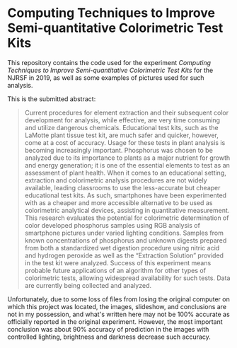 # Computing Techniques to Improve Semi-quantitative Colorimetric Test Kits
This repository contains the code used for the experiment _Computing Techniques to Improve Semi-quantitative Colorimetric Test Kits_ for the NJRSF in 2019, as well as some examples of pictures used for such analysis. 

This is the submitted abstract:
>Current procedures for element extraction and their subsequent color development for analysis, while effective, are very time consuming and utilize dangerous chemicals. Educational test kits, such as the LaMotte plant tissue test kit, are much safer and quicker, however, come at a cost of accuracy. Usage for these tests in plant analysis is becoming increasingly important. Phosphorus was chosen to be analyzed due to its importance to plants as a major nutrient for growth and energy generation; it is one of the essential elements to test as an assessment of plant health. When it comes to an educational setting, extraction and colorimetric analysis procedures are not widely available, leading classrooms to use the less-accurate but cheaper educational test kits. As such, smartphones have been experimented with as a cheaper and more accessible alternative to be used as colorimetric analytical devices, assisting in quantitative measurement. This research evaluates the potential for colorimetric determination of color developed phosphorus samples using RGB analysis of smartphone pictures under varied lighting conditions. Samples from known concentrations of phosphorus and unknown digests prepared from both a standardized wet digestion procedure using nitric acid and hydrogen peroxide as well as the “Extraction Solution” provided in the test kit were analyzed. Success of this experiment means probable future applications of an algorithm for other types of colorimetric tests, allowing widespread availability for such tests. Data are currently being collected and analyzed.

Unfortunately, due to some loss of files from losing the original computer on which this project was located, the images, slideshow, and conclusions are not in my possession, and what's written here may not be 100% accurate as officially reported in the original experiment. However, the most important conclusion was about 90% accuracy of prediction in the images with controlled lighting, brightness and darkness decrease such accuracy.
